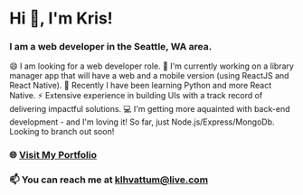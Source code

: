 # Hi 👋, I'm Kris!
### I am a web developer in the Seattle, WA area.

😄 I am looking for a web developer role.
🔭 I'm currently working on a library manager app that will have a web and a mobile version (using ReactJS and React Native).
🌱 Recently I have been learning Python and more React Native.
⚡ Extensive experience in building UIs with a track record of delivering impactful solutions.
💻 I'm getting more aquainted with back-end development - and I'm loving it! So far, just Node.js/Express/MongoDb. Looking to branch out soon!
  
### 🌐 [Visit My Portfolio](https://krishvattum.com)
### 📫 You can reach me at klhvattum@live.com

<!--
**kristofer11/kristofer11** is a ✨ _special_ ✨ repository because its `README.md` (this file) appears on your GitHub profile.

Here are some ideas to get you started:

- 🔭 I’m currently working on ...
- 🌱 I’m currently learning ...
- 👯 I’m looking to collaborate on ...
- 🤔 I’m looking for help with ...
- 💬 Ask me about ...
- 📫 How to reach me: ...
- 😄 Pronouns: ...
- ⚡ Fun fact: ...
-->
